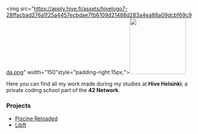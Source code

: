 <img src="https://apply.hive.fi/assets/hivelogo7-28ffacbad276a1f25a4457ecbdae7fb6109d21488d283a4ea88a09dcbf69c9da.png" width="150"style="padding-right:15px;"><img src="https://www.42.fr/wp-content/themes/42/images/42_logo_black.svg" width="150">

Here you can find all my work made during my studies at **Hive Helsinki**; a private coding school part of the
**42 Network**.

### Projects
*	[Piscine Reloaded](https://github.com/nikunicke/42/tree/master/piscine_reloaded)
*	[Libft](https://github.com/nikunicke/42/tree/master/libft)
